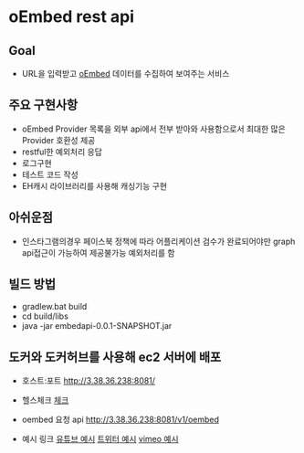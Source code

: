 # oEmbed rest api

## Goal

- URL을 입력받고 [oEmbed](http://oembed.com/) 데이터를 수집하여 보여주는 서비스

## 주요 구현사항

- oEmbed Provider 목록을 외부 api에서 전부 받아와 사용함으로서 최대한 많은 Provider 호환성 제공
- restful한 예외처리 응답
- 로그구현
- 테스트 코드 작성
- EH캐시 라이브러리를 사용해 캐싱기능 구현

## 아쉬운점

- 인스타그램의경우 페이스북 정책에 따라 어플리케이션 검수가 완료되어야만 graph api접근이 가능하여 제공불가능 예외처리를 함

## 빌드 방법

- gradlew.bat build
- cd build/libs
- java -jar embedapi-0.0.1-SNAPSHOT.jar

## 도커와 도커허브를 사용해 ec2 서버에 배포
- 호스트:포트
http://3.38.36.238:8081/

- 헬스체크
[체크](http://3.38.36.238:8081/api/ping)

- oembed 요청 api
http://3.38.36.238:8081/v1/oembed

- 예시 링크
[유튜브 예시](http://3.38.36.238:8081/v1/oembed?url=https://www.youtube.com/watch?v=dBD54EZIrZo)
[트위터 예시](http://3.38.36.238:8081/v1/oembed?url=https://twitter.com/hellopolicy/status/867177144815804416)
[vimeo 예시](http://3.38.36.238:8081/v1/oembed?url=https://vimeo.com/20097015)